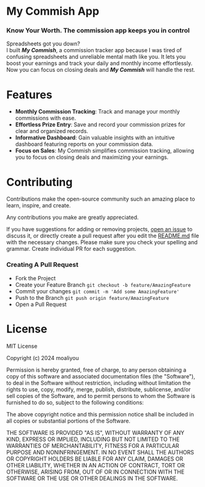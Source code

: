 # My Commish App
### Know Your Worth. The commission app keeps you in control
<p>
Spreadsheets got you down? <br>
I built <strong><em>My Commish</em></strong>, a commission tracker app because I was tired of confusing spreadsheets and unreliable mental math like you. 
It lets you boost your earnings and track your daily and monthly income effortlessly. 
Now you can focus on closing deals and <strong><em>My Commish</em></strong> will handle the rest.
</p>

# Features
- **Monthly Commission Tracking**: Track and manage your monthly commissions with ease.
- **Effortless Prize Entry**: Save and record your commission prizes for clear and organized records.
- **Informative Dashboard**: Gain valuable insights with an intuitive dashboard featuring reports on your commission data.
- **Focus on Sales**: My Commish simplifies commission tracking, allowing you to focus on closing deals and maximizing your earnings.

# Contributing
Contributions make the open-source community such an amazing place to learn, inspire, and create.

Any contributions you make are greatly appreciated.

If you have suggestions for adding or removing projects, [open an issue](https://github.com/moaliyou/My-Commish/pulls) to discuss it, or directly create a pull request after you edit the [README.md](https://github.com/moaliyou/My-Commish/blob/master/README.md) file with the necessary changes.
Please make sure you check your spelling and grammar.
Create individual PR for each suggestion.

### Creating A Pull Request
- Fork the Project
- Create your Feature Branch `git checkout -b feature/AmazingFeature`
- Commit your changes `git commit -m 'Add some AmazingFeature'`
- Push to the Branch `git push origin feature/AmazingFeature`
- Open a Pull Request

# License
MIT License

Copyright (c) 2024 moaliyou

Permission is hereby granted, free of charge, to any person obtaining a copy
of this software and associated documentation files (the "Software"), to deal
in the Software without restriction, including without limitation the rights
to use, copy, modify, merge, publish, distribute, sublicense, and/or sell
copies of the Software, and to permit persons to whom the Software is
furnished to do so, subject to the following conditions:

The above copyright notice and this permission notice shall be included in all
copies or substantial portions of the Software.

THE SOFTWARE IS PROVIDED "AS IS", WITHOUT WARRANTY OF ANY KIND, EXPRESS OR
IMPLIED, INCLUDING BUT NOT LIMITED TO THE WARRANTIES OF MERCHANTABILITY,
FITNESS FOR A PARTICULAR PURPOSE AND NONINFRINGEMENT. IN NO EVENT SHALL THE
AUTHORS OR COPYRIGHT HOLDERS BE LIABLE FOR ANY CLAIM, DAMAGES OR OTHER
LIABILITY, WHETHER IN AN ACTION OF CONTRACT, TORT OR OTHERWISE, ARISING FROM,
OUT OF OR IN CONNECTION WITH THE SOFTWARE OR THE USE OR OTHER DEALINGS IN THE
SOFTWARE.